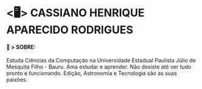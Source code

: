 # <🖥> CASSIANO HENRIQUE APARECIDO RODRIGUES

#### 📃 > SOBRE:

Estuda Ciências da Computação na Universidade Estadual Paulista Júlio de Mesquita Filho - Bauru. Ama estudar e aprender. Não desiste até ver tudo pronto e funcionando. Edição, Astronomia e Tecnologia são as suas paixões. 
